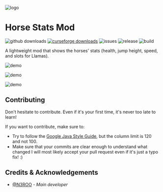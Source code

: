 ![logo](https://github.com/N3ROO/HorseStatsMod/raw/MC_1.16.x/.github/resources/horsestatsmod.png)

# Horse Stats Mod
![github downloads](https://img.shields.io/github/downloads/n3roo/horsestatsmod/total.svg?label=github%20downloads)
[![curseforge downloads](http://cf.way2muchnoise.eu/full_409126_downloads.svg)](https://www.curseforge.com/minecraft/mc-mods/horse-statistics)
![issues](https://img.shields.io/github/issues/n3roo/horsestatsmod.svg)
![release](https://img.shields.io/github/release/n3roo/horsestatsmod.svg)
![build](https://img.shields.io/github/workflow/status/N3ROO/horsestatsmod/Build%20MC1.16.3?label=build%201.16.3)

A lightweight mod that shows the horses' stats (health, jump height, speed, and slots for Llamas). 

![demo](https://github.com/N3ROO/HorseStatsMod/raw/MC_1.16.x/.github/resources/demo-1.1.0.png)

![demo](https://github.com/N3ROO/HorseStatsMod/raw/MC_1.16.x/.github/resources/demo-1.2.0.png)

![demo](https://github.com/N3ROO/HorseStatsMod/raw/MC_1.16.x/.github/resources/demo-1.3.0.png)

## Contributing
Don't hesitate to contribute. Even if it's your first time, it's never too late to learn!

If you want to contribute, make sure to:
- Try to follow the [Google Java Style Guide](https://google.github.io/styleguide/javaguide.html), but the column limit is 120 and not 100.
- Make sure that your commits are clear enough to understand what changed
I will most likely accept your pull request even if it's just a typo fix! :)

## Credits & Acknowledgements

- [@N3ROO](https://github.com/N3ROO)  - *Main developer*
